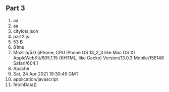 ## Part 3

1. aa
2. aa
3. citylots.json
4. part2.js
5. 53 B
6. 81ms
7. Mozilla/5.0 (iPhone; CPU iPhone OS 13_2_3 like Mac OS X) AppleWebKit/605.1.15 (KHTML, like Gecko) Version/13.0.3 Mobile/15E148 Safari/604.1
8. Apache
9. Sat, 24 Apr 2021 19:30:45 GMT
10. application/javascript
11. fetchData()
